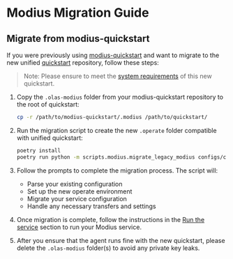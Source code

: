 # Modius Migration Guide

## Migrate from modius-quickstart

If you were previously using [modius-quickstart](https://github.com/valory-xyz/modius-quickstart) and want to migrate to the new unified [quickstart](https://github.com/valory-xyz/quickstart) repository, follow these steps:

> Note: Please ensure to meet the [system requirements](https://github.com/valory-xyz/quickstart/?tab=readme-ov-file#system-requirements) of this new quickstart.

1. Copy the `.olas-modius` folder from your modius-quickstart repository to the root of quickstart:

    ```bash
    cp -r /path/to/modius-quickstart/.modius /path/to/quickstart/
    ```

2. Run the migration script to create the new `.operate` folder compatible with unified quickstart:

    ```bash
    poetry install
    poetry run python -m scripts.modius.migrate_legacy_modius configs/config_modius.json
    ```

3. Follow the prompts to complete the migration process. The script will:
   - Parse your existing configuration
   - Set up the new operate environment
   - Migrate your service configuration
   - Handle any necessary transfers and settings

4. Once migration is complete, follow the instructions in the [Run the service](https://github.com/valory-xyz/quickstart#run-the-service) section to run your Modius service.

5. After you ensure that the agent runs fine with the new quickstart, please delete the `.olas-modius` folder(s) to avoid any private key leaks.
